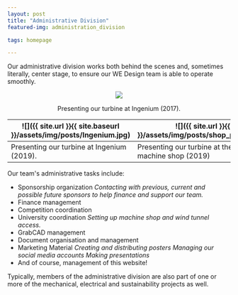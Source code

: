 ```yaml
---
layout: post
title: "Administrative Division"
featured-img: administration_division

tags: homepage

---
```



Our administrative division works both behind the scenes and, sometimes literally, center stage, to ensure our WE Design team is able to operate smoothly.



<p align="center">
  <img src="{{ site.url }}{{ site.baseurl }}/assets/img/posts/ingenium(2017).jpg">
</p>
<p align ="center">
  Presenting our turbine at Ingenium (2017).
</p>

|![]({{ site.url }}{{ site.baseurl }}/assets/img/posts/Ingenium.jpg)|![]({{ site.url }}{{ site.baseurl }}/assets/img/posts/shop_presentation_2019.jpg)|
|---|---|
|Presenting our turbine at Ingenium (2019).|Presenting our turbine at the University of Manitoba machine shop (2019)|

Our team's administrative tasks include:
  * Sponsorship organization
    *Contacting with previous, current and possible future sponsors to help finance and support our team.*
  * Finance management
  * Competition coordination
  * University coordination
    *Setting up machine shop and wind tunnel access.*
  * GrabCAD management
  * Document organisation and management
  * Marketing Material
    *Creating and distributing posters*
    *Managing our social media accounts*
    *Making presentations*
  * And of course, management of this website!

Typically, members of the administrative division are also part of one or more of the mechanical, electrical and sustainability projects as well.



